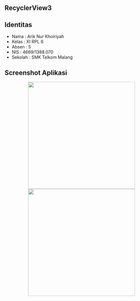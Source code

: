 ## RecyclerView3

## Identitas
* Nama  : Arik Nur Khoiriyah
* Kelas : XI RPL 6
* Absen : 5
* NIS   : 4669/1388.070
* Sekolah : SMK Telkom Malang

## Screenshot Aplikasi
<p align="center">
  <img src="http://i68.tinypic.com/sevwxh.jpg" width="350"/> <br>
  <img src="http://i63.tinypic.com/eiuixk.jpg" width="350"/><br>
</p>
